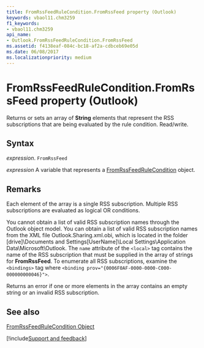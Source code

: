 ```yaml
---
title: FromRssFeedRuleCondition.FromRssFeed property (Outlook)
keywords: vbaol11.chm3259
f1_keywords:
- vbaol11.chm3259
api_name:
- Outlook.FromRssFeedRuleCondition.FromRssFeed
ms.assetid: f4138eaf-084c-bc18-af2a-cdbceb69e05d
ms.date: 06/08/2017
ms.localizationpriority: medium
---
```



# FromRssFeedRuleCondition.FromRssFeed property (Outlook)

Returns or sets an array of **String** elements that represent the RSS subscriptions that are being evaluated by the rule condition. Read/write.


## Syntax

_expression_. `FromRssFeed`

_expression_ A variable that represents a [FromRssFeedRuleCondition](Outlook.FromRssFeedRuleCondition.md) object.


## Remarks

Each element of the array is a single RSS subscription. Multiple RSS subscriptions are evaluated as logical OR conditions.

You cannot obtain a list of valid RSS subscription names through the Outlook object model. You can obtain a list of valid RSS subscription names from the XML file Outlook.Sharing.xml.obi, which is located in the folder [drive]\Documents and Settings\[UserName]\Local Settings\Application Data\Microsoft\Outlook\. The `name` attribute of the `<local>` tag contains the name of the RSS subscription that must be supplied in the array of strings for **FromRssFeed**. To enumerate all RSS subscriptions, examine the `<bindings>` tag where `<binding prov="{0006F0AF-0000-0000-C000-000000000046}">`.

Returns an error if one or more elements in the array contains an empty string or an invalid RSS subscription.


## See also


[FromRssFeedRuleCondition Object](Outlook.FromRssFeedRuleCondition.md)

[!include[Support and feedback](~/includes/feedback-boilerplate.md)]